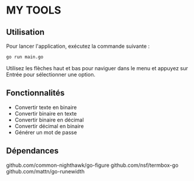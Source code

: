 # MY TOOLS

## Utilisation

Pour lancer l'application, exécutez la commande suivante :
```sh
go run main.go
```

Utilisez les flèches haut et bas pour naviguer dans le menu et appuyez sur Entrée pour sélectionner une option.

## Fonctionnalités
- Convertir texte en binaire
- Convertir binaire en texte
- Convertir binaire en décimal
- Convertir décimal en binaire
- Générer un mot de passe

## Dépendances
github.com/common-nighthawk/go-figure
github.com/nsf/termbox-go
github.com/mattn/go-runewidth

